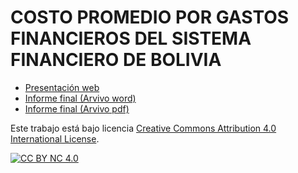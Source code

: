 # COSTO PROMEDIO POR GASTOS FINANCIEROS DEL SISTEMA FINANCIERO DE BOLIVIA

- [Presentación web](https://primero-los-datos-economia-finanzas.blogspot.com/2024/05/costo-promedio-por-gastos-financieros.html)
- [Informe final (Arvivo word)](https://github.com/PRIMERO-LOS-DATOS/COSTO-PROMEDIO-POR-GASTOS-FINANCIEROS-DEL-SISTEMA-FINANCIERO-DE-BOLIVIA/raw/main/LASPUMSS/COSTO-PROMEDIO-POR-GASTOS-FINANCIEROS-DEL-SISTEMA-FINANCIERO-DE-BOLIVIA/PRINCIPAL-ARTICULO-WORD.docx)
- [Informe final (Arvivo pdf)](https://doi.org/10.5281/zenodo.11272177)


Este trabajo está bajo licencia 
[Creative Commons Attribution 4.0 International License][cc-by-nc].

[![CC BY NC 4.0][cc-by-nc-image]][cc-by-nc]

[cc-by-nc]: https://creativecommons.org/licenses/by-nc/4.0/
[cc-by-nc-image]: https://mirrors.creativecommons.org/presskit/buttons/88x31/png/by-nc.png
